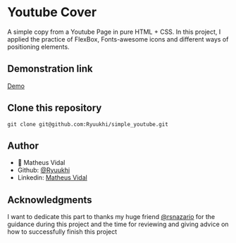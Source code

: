 # Youtube Cover
 A simple copy from a Youtube Page in pure HTML + CSS. In this project, I applied the practice of FlexBox, Fonts-awesome icons and different ways of positioning elements.
 
## Demonstration link
 [Demo](https://rawcdn.githack.com/Ryuukhi/simple_youtube/800bdb5ece7907d0d7d4381b2ad253a6f95cf105/index.html)
 
 ## Clone this repository
 ```git clone git@github.com:Ryuukhi/simple_youtube.git```
 
 ## Author
 - :bust_in_silhouette: Matheus Vidal
  - Github: [@Ryuukhi](https://github.com/Ryuukhi)
  - Linkedin:  [Matheus Vidal](https://www.linkedin.com/in/matheusvcubas)
 
 ## Acknowledgments
 I want to dedicate this part to thanks my huge friend [@rsnazario](https://github.com/rsnazario) for the guidance during this project and the time for reviewing and giving advice on how to successfully finish this project

